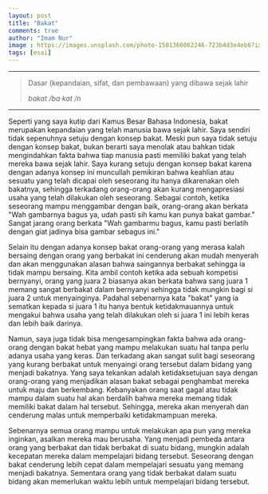 ```yaml
---
layout: post
title: "Bakat"
comments: true
author: "Imam Nur"
image : https://images.unsplash.com/photo-1501366062246-723b4d3e4eb6?ixlib=rb-1.2.1&ixid=eyJhcHBfaWQiOjEyMDd9&auto=format&fit=crop&w=773&q=80
tags: [esai]
---
```


***

>  Dasar (kepandaian, sifat, dan pembawaan) yang dibawa sejak lahir
>
> <cite>bakat /ba·kat /n</cite>

***

Seperti yang saya kutip dari Kamus Besar Bahasa Indonesia, bakat merupakan kepandaian yang telah manusia bawa sejak lahir. Saya sendiri tidak sepenuhnya setuju dengan konsep bakat. Meski pun saya tidak setuju dengan konsep bakat, bukan berarti saya menolak atau bahkan tidak mengindahkan fakta bahwa tiap manusia pasti memiliki bakat yang telah mereka bawa sejak lahir.
Saya kurang setuju dengan konsep bakat karena dengan adanya konsep ini muncullah pemikiran bahwa keahlian atau sesuatu yang telah dicapai oleh seseorang itu hanya dikarenakan oleh bakatnya, sehingga terkadang orang-orang akan kurang mengapresiasi usaha yang telah dilakukan oleh seseorang. Sebagai contoh, ketika seseorang mampu menggambar dengan baik, orang-orang akan berkata "Wah gambarnya bagus ya, udah pasti sih kamu kan punya bakat gambar." Sangat jarang orang berkata "Wah gambarmu bagus, kamu pasti berlatih dengan giat jadinya bisa gambar sebagus ini."

Selain itu dengan adanya konsep bakat orang-orang yang merasa kalah bersaing dengan orang yang berbakat ini cenderung akan mudah menyerah dan akan menggunakan alasan bahwa saingannya berbakat sehingga ia tidak mampu bersaing. Kita ambil contoh ketika ada sebuah kompetisi bernyanyi, orang yang juara 2 biasanya akan berkata bahwa sang juara 1 memang sangat berbakat dalam bernyanyi sehingga tidak mungkin bagi si juara 2 untuk menyainginya. Padahal sebenarnya kata "bakat" yang ia sematkan kepada si juara 1 itu hanya bentuk ketidakmauannya untuk mengakui bahwa usaha yang telah dilakukan oleh si juara 1 ini lebih keras dan lebih baik darinya.

Namun, saya juga tidak bisa mengesampingkan fakta bahwa ada orang-orang dengan bakat hebat yang mampu melakukan suatu hal tanpa perlu adanya usaha yang keras. Dan terkadang akan sangat sulit bagi seseorang yang kurang berbakat untuk menyaingi orang tersebut dalam bidang yang menjadi bakatnya. Yang saya tekankan adalah ketidaksetujuan saya dengan orang-orang yang menjadikan alasan bakat sebagai penghambat mereka untuk maju dan berkembang. Kebanyakan orang saat gagal atau tidak mampu dalam suatu hal akan berdalih bahwa mereka memang tidak memiliki bakat dalam hal tersebut. Sehingga, mereka akan menyerah dan cenderung malas untuk memperbaiki ketidakmampuan mereka.

Sebenarnya semua orang mampu untuk melakukan apa pun yang mereka inginkan, asalkan mereka mau berusaha. Yang menjadi pembeda antara orang yang berbakat dan tidak berbakat di suatu bidang, mungkin adalah kecepatan mereka dalam mempelajari bidang tersebut. Seseorang dengan bakat cenderung lebih cepat dalam mempelajari sesuatu yang memang menjadi bakatnya. Sementara orang yang tidak berbakat dalam suatu bidang akan memerlukan waktu lebih untuk mempelajari bidang tersebut.
